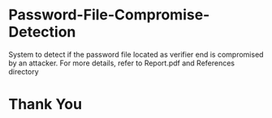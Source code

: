 # Password-File-Compromise-Detection
System to detect if the password file located as verifier end is compromised by an attacker. For more details, refer to Report.pdf and References directory
# Thank You
